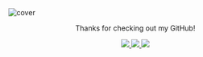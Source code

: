 <img src="https://user-images.githubusercontent.com/49686277/109705521-4e6b1300-7bb1-11eb-8380-48681240721a.png" alt="cover" />

<!-- 
<img align="right" src="https://github.com/amandewatnitrr/amandewatnitrr/blob/main/terminal.gif" width='350'/>

# Hi, I'm Lenar 👋 
A Python Developer &#129399;. I specialize in full stack web development and writing readable code. Сompleted [#100DaysOfCode][github]. I enjoy reading, to code and learning new stuff. It's all simple.

<br>
<br>
<br>
<br>
<br>
<br>
<br>


<img align="left" src="https://www.mygo.ge/uploads/blog/1584023795.jpg" width='350'/> 


### 💻 Technology Stack:

![python](https://img.shields.io/badge/python%20-%2314354C.svg?&style=for-the-badge&logo=python&logoColor=white)
![django](https://img.shields.io/badge/Django-092E20?style=for-the-badge&logo=django&logoColor=green)
![flask](https://img.shields.io/badge/Flask-000000.svg?&style=for-the-badge&logo=flask&logoColor=white)
![postgres](https://img.shields.io/badge/postgres-%23316192.svg?&style=for-the-badge&logo=postgresql&logoColor=white)
![docker](https://img.shields.io/badge/docker-%230db7ed.svg?style=for-the-badge&logo=docker&logoColor=white)
![git](https://img.shields.io/badge/git%20-%23F05033.svg?&style=for-the-badge&logo=git&logoColor=white) 
![postman](https://img.shields.io/badge/Postman-FF6C37?style=for-the-badge&logo=Postman&logoColor=white)
![html](https://img.shields.io/badge/html%20-%23E34F26.svg?&style=for-the-badge&logo=html5&logoColor=white)
![css](https://img.shields.io/badge/css%20-%231572B6.svg?&style=for-the-badge&logo=css3&logoColor=white) 
![](https://camo.githubusercontent.com/b13ed67c809178963ce9d538175b02649800772be1ce0cb02da5879e5614e236/68747470733a2f2f696d672e736869656c64732e696f2f62616467652f426f6f7473747261702d3536334437433f7374796c653d666f722d7468652d6261646765266c6f676f3d626f6f747374726170266c6f676f436f6c6f723d7768697465)
	
<br> 
<br> 
<br>
<br>
<br>
<br>	 -->
<p align='center'>Thanks for checking out my GitHub!</p>
	
<div align='center'>
	<a href="https://t.me/lenargasimov" target="_blank">
	    <img src="https://img.shields.io/badge/Telegram-2CA5E0?style=for-the-badge&logo=telegram&logoColor=white" />   
	</a>
	<a href="https://www.linkedin.com/in/lenargasimov/" target="_blank">
	    <img src="https://img.shields.io/badge/linkedin-%230077B5.svg?&style=for-the-badge&logo=linkedin&logoColor=white" />
	</a>
	<a href="mailto:lenargasimovdev@gmail.com" target="_blank">
	    <img src="https://img.shields.io/badge/Gmail-D14836?style=for-the-badge&logo=gmail&logoColor=white" />   
	</a>
</div>
	
<!-- [github]: https://github.com/lenargasimov/100-days-of-python
 -->
